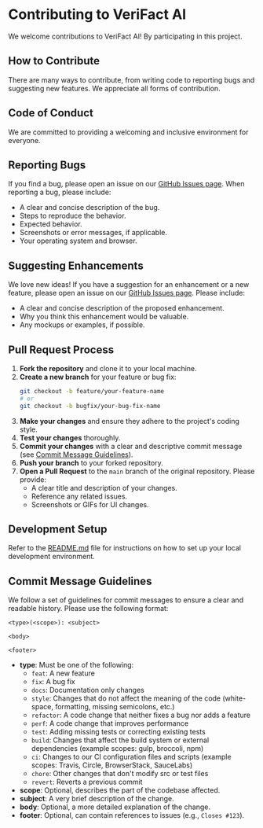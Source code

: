 # Contributing to VeriFact AI

We welcome contributions to VeriFact AI! By participating in this project.

## How to Contribute

There are many ways to contribute, from writing code to reporting bugs and suggesting new features. We appreciate all forms of contribution.

## Code of Conduct

We are committed to providing a welcoming and inclusive environment for everyone.

## Reporting Bugs

If you find a bug, please open an issue on our [GitHub Issues page](https://github.com/sanniv0/VeriFact-AI/issues). When reporting a bug, please include:

*   A clear and concise description of the bug.
*   Steps to reproduce the behavior.
*   Expected behavior.
*   Screenshots or error messages, if applicable.
*   Your operating system and browser.

## Suggesting Enhancements

We love new ideas! If you have a suggestion for an enhancement or a new feature, please open an issue on our [GitHub Issues page](https://github.com/sanniv0/VeriFact-AI/issues). Please include:

*   A clear and concise description of the proposed enhancement.
*   Why you think this enhancement would be valuable.
*   Any mockups or examples, if possible.

## Pull Request Process

1.  **Fork the repository** and clone it to your local machine.
2.  **Create a new branch** for your feature or bug fix:
    ```bash
    git checkout -b feature/your-feature-name
    # or
    git checkout -b bugfix/your-bug-fix-name
    ```
3.  **Make your changes** and ensure they adhere to the project's coding style.
4.  **Test your changes** thoroughly.
5.  **Commit your changes** with a clear and descriptive commit message (see [Commit Message Guidelines](#commit-message-guidelines)).
6.  **Push your branch** to your forked repository.
7.  **Open a Pull Request** to the `main` branch of the original repository. Please provide:
    *   A clear title and description of your changes.
    *   Reference any related issues.
    *   Screenshots or GIFs for UI changes.

## Development Setup

Refer to the [README.md](README.md) file for instructions on how to set up your local development environment.

## Commit Message Guidelines

We follow a set of guidelines for commit messages to ensure a clear and readable history. Please use the following format:

```
<type>(<scope>): <subject>

<body>

<footer>
```

*   **type**: Must be one of the following:
    *   `feat`: A new feature
    *   `fix`: A bug fix
    *   `docs`: Documentation only changes
    *   `style`: Changes that do not affect the meaning of the code (white-space, formatting, missing semicolons, etc.)
    *   `refactor`: A code change that neither fixes a bug nor adds a feature
    *   `perf`: A code change that improves performance
    *   `test`: Adding missing tests or correcting existing tests
    *   `build`: Changes that affect the build system or external dependencies (example scopes: gulp, broccoli, npm)
    *   `ci`: Changes to our CI configuration files and scripts (example scopes: Travis, Circle, BrowserStack, SauceLabs)
    *   `chore`: Other changes that don't modify src or test files
    *   `revert`: Reverts a previous commit
*   **scope**: Optional, describes the part of the codebase affected.
*   **subject**: A very brief description of the change.
*   **body**: Optional, a more detailed explanation of the change.
*   **footer**: Optional, can contain references to issues (e.g., `Closes #123`).